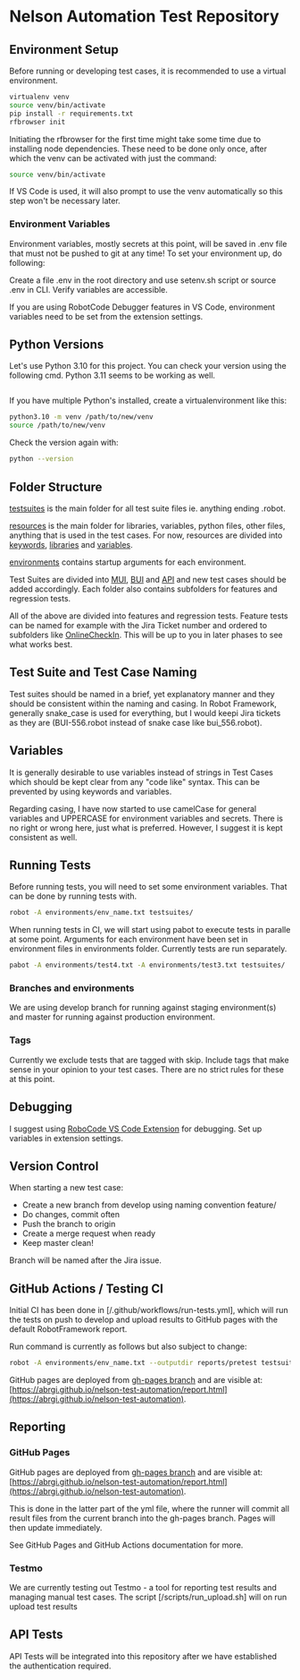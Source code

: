# Nelson Automation Test Repository

## Environment Setup

Before running or developing test cases, it is recommended to use a virtual environment.

``` bash
virtualenv venv
source venv/bin/activate
pip install -r requirements.txt
rfbrowser init
```

Initiating the rfbrowser for the first time might take some time due to installing node dependencies. These need to be done only once, after which the venv can be activated with just the command:

``` bash
source venv/bin/activate
```

If VS Code is used, it will also prompt to use the venv automatically so this step won't be necessary later.

### Environment Variables

Environment variables, mostly secrets at this point, will be saved in .env file that must not be pushed to git at any time! To set your environment up, do following:

Create a file .env in the root directory and use setenv.sh script or source .env in CLI. Verify variables are accessible.

If you are using RobotCode Debugger features in VS Code, environment variables need to be set from the extension settings.

## Python Versions

Let's use Python 3.10 for this project. You can check your version using the following cmd. Python 3.11 seems to be working as well.

```python --version
```

If you have multiple Python's installed, create a virtualenvironment like this:

``` bash
python3.10 -m venv /path/to/new/venv
source /path/to/new/venv
```

Check the version again with:

``` bash
python --version
```

## Folder Structure

[testsuites](/testsuites/) is the main folder for all test suite files ie. anything ending .robot.

[resources](/resources/) is the main folder for libraries, variables, python files, other files, anything that is used in the test cases. For now, resources are divided into [keywords](/resources/keywords/), [libraries](/resources/libraries/) and [variables](/resources/variables/).

[environments](/environments/) contains startup arguments for each environment. 


Test Suites are divided into [MUI](/testsuites/MUI/), [BUI](/testsuites/BUI/) and [API](/testsuites/API/) and new test cases should be added accordingly. Each folder also contains subfolders for features and regression tests.

All of the above are divided into features and regression tests. Feature tests can be named for example with the Jira Ticket number and ordered to subfolders like [OnlineCheckIn](/testsuites/MUI/feature/online_check_in/). This will be up to you in later phases to see what works best.

## Test Suite and Test Case Naming

Test suites should be named in a brief, yet explanatory manner and they should be consistent within the naming and casing. In Robot Framework, generally snake_case is used for everything, but I would keepi Jira tickets as they are (BUI-556.robot instead of snake case like bui_556.robot).

## Variables

It is generally desirable to use variables instead of strings in Test Cases which should be kept clear from any "code like" syntax. This can be prevented by using keywords and variables.

Regarding casing, I have now started to use camelCase for general variables and UPPERCASE for environment variables and secrets. There is no right or wrong here, just what is preferred. However, I suggest it is kept consistent as well.

## Running Tests

Before running tests, you will need to set some environment variables. That can be done by running tests with.

``` bash
robot -A environments/env_name.txt testsuites/
```

When running tests in CI, we will start using pabot to execute tests in paralle at some point. Arguments for each environment have been set in environment files in environments folder. Currently tests are run separately.

```bash
pabot -A environments/test4.txt -A environments/test3.txt testsuites/ 
```

### Branches and environments

We are using develop branch for running against staging environment(s) and master for running against production environment.

### Tags

Currently we exclude tests that are tagged with skip. Include tags that make sense in your opinion to your test cases. There are no strict rules for these at this point.

## Debugging

I suggest using [RoboCode VS Code Extension](https://github.com/d-biehl/robotcode) for debugging. Set up variables in extension settings.

## Version Control

When starting a new test case:

- Create a new branch from develop using naming convention feature/<Jira ticket id> <Description>
- Do changes, commit often
- Push the branch to origin
- Create a merge request when ready
- Keep master clean!

Branch will be named after the Jira issue.

## GitHub Actions / Testing CI

Initial CI has been done in [/.github/workflows/run-tests.yml], which will run the tests on push to develop and upload results to GitHub pages with the default RobotFramework report.

Run command is currently as follows but also subject to change:

```bash
robot -A environments/env_name.txt --outputdir reports/pretest testsuites/
```

GitHub pages are deployed from [gh-pages branch](https://github.com/ABRGI/nelson-test-automation/tree/gh-pages) and are visible at: 
[https://abrgi.github.io/nelson-test-automation/report.html](https://abrgi.github.io/nelson-test-automation).

## Reporting

### GitHub Pages
GitHub pages are deployed from [gh-pages branch](https://github.com/ABRGI/nelson-test-automation/tree/gh-pages) and are visible at: 
[https://abrgi.github.io/nelson-test-automation/report.html](https://abrgi.github.io/nelson-test-automation).

This is done in the latter part of the yml file, where the runner will commit all result files from the current branch into the gh-pages branch. Pages will then update immediately. 

See GitHub Pages and GitHub Actions documentation for more.

### Testmo

We are currently testing out Testmo - a tool for reporting test results and managing manual test cases. The script [/scripts/run_upload.sh] will on run upload test results 


## API Tests

API Tests will be integrated into this repository after we have established the authentication required.
